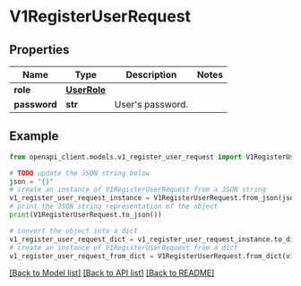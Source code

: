 # V1RegisterUserRequest


## Properties

Name | Type | Description | Notes
------------ | ------------- | ------------- | -------------
**role** | [**UserRole**](UserRole.md) |  | 
**password** | **str** | User&#39;s password. | 

## Example

```python
from openapi_client.models.v1_register_user_request import V1RegisterUserRequest

# TODO update the JSON string below
json = "{}"
# create an instance of V1RegisterUserRequest from a JSON string
v1_register_user_request_instance = V1RegisterUserRequest.from_json(json)
# print the JSON string representation of the object
print(V1RegisterUserRequest.to_json())

# convert the object into a dict
v1_register_user_request_dict = v1_register_user_request_instance.to_dict()
# create an instance of V1RegisterUserRequest from a dict
v1_register_user_request_from_dict = V1RegisterUserRequest.from_dict(v1_register_user_request_dict)
```
[[Back to Model list]](../README.md#documentation-for-models) [[Back to API list]](../README.md#documentation-for-api-endpoints) [[Back to README]](../README.md)


